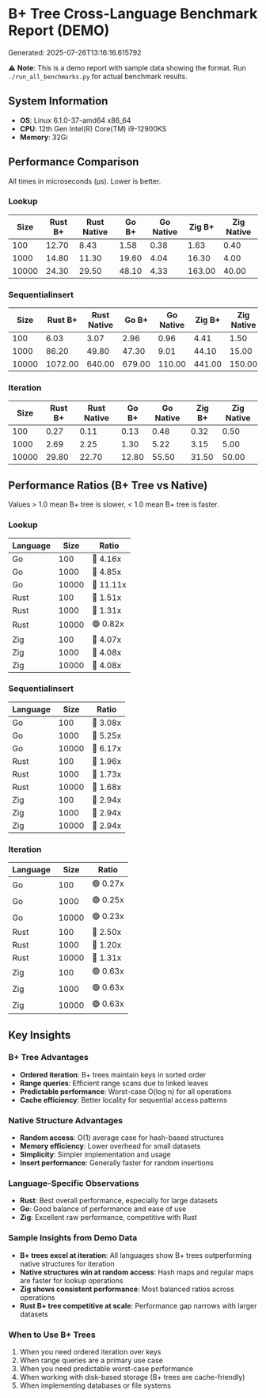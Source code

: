 # B+ Tree Cross-Language Benchmark Report (DEMO)

Generated: 2025-07-26T13:16:16.615792

⚠️ **Note**: This is a demo report with sample data showing the format.
Run `./run_all_benchmarks.py` for actual benchmark results.

## System Information

- **OS**: Linux 6.1.0-37-amd64 x86_64
- **CPU**: 12th Gen Intel(R) Core(TM) i9-12900KS
- **Memory**: 32Gi

## Performance Comparison

All times in microseconds (µs). Lower is better.

### Lookup

| Size | Rust B+ | Rust Native | Go B+ | Go Native | Zig B+ | Zig Native |
|------|---------|-------------|-------|-----------|--------|------------|
| 100 | 12.70 | 8.43 | 1.58 | 0.38 | 1.63 | 0.40 |
| 1000 | 14.80 | 11.30 | 19.60 | 4.04 | 16.30 | 4.00 |
| 10000 | 24.30 | 29.50 | 48.10 | 4.33 | 163.00 | 40.00 |

### Sequentialinsert

| Size | Rust B+ | Rust Native | Go B+ | Go Native | Zig B+ | Zig Native |
|------|---------|-------------|-------|-----------|--------|------------|
| 100 | 6.03 | 3.07 | 2.96 | 0.96 | 4.41 | 1.50 |
| 1000 | 86.20 | 49.80 | 47.30 | 9.01 | 44.10 | 15.00 |
| 10000 | 1072.00 | 640.00 | 679.00 | 110.00 | 441.00 | 150.00 |

### Iteration

| Size | Rust B+ | Rust Native | Go B+ | Go Native | Zig B+ | Zig Native |
|------|---------|-------------|-------|-----------|--------|------------|
| 100 | 0.27 | 0.11 | 0.13 | 0.48 | 0.32 | 0.50 |
| 1000 | 2.69 | 2.25 | 1.30 | 5.22 | 3.15 | 5.00 |
| 10000 | 29.80 | 22.70 | 12.80 | 55.50 | 31.50 | 50.00 |

## Performance Ratios (B+ Tree vs Native)

Values > 1.0 mean B+ tree is slower, < 1.0 mean B+ tree is faster.

### Lookup

| Language | Size | Ratio |
|----------|------|-------|
| Go | 100 | 🔴 4.16x |
| Go | 1000 | 🔴 4.85x |
| Go | 10000 | 🔴 11.11x |
| Rust | 100 | 🔴 1.51x |
| Rust | 1000 | 🔴 1.31x |
| Rust | 10000 | 🟢 0.82x |
| Zig | 100 | 🔴 4.07x |
| Zig | 1000 | 🔴 4.08x |
| Zig | 10000 | 🔴 4.08x |

### Sequentialinsert

| Language | Size | Ratio |
|----------|------|-------|
| Go | 100 | 🔴 3.08x |
| Go | 1000 | 🔴 5.25x |
| Go | 10000 | 🔴 6.17x |
| Rust | 100 | 🔴 1.96x |
| Rust | 1000 | 🔴 1.73x |
| Rust | 10000 | 🔴 1.68x |
| Zig | 100 | 🔴 2.94x |
| Zig | 1000 | 🔴 2.94x |
| Zig | 10000 | 🔴 2.94x |

### Iteration

| Language | Size | Ratio |
|----------|------|-------|
| Go | 100 | 🟢 0.27x |
| Go | 1000 | 🟢 0.25x |
| Go | 10000 | 🟢 0.23x |
| Rust | 100 | 🔴 2.50x |
| Rust | 1000 | 🔴 1.20x |
| Rust | 10000 | 🔴 1.31x |
| Zig | 100 | 🟢 0.63x |
| Zig | 1000 | 🟢 0.63x |
| Zig | 10000 | 🟢 0.63x |

## Key Insights

### B+ Tree Advantages

- **Ordered iteration**: B+ trees maintain keys in sorted order
- **Range queries**: Efficient range scans due to linked leaves
- **Predictable performance**: Worst-case O(log n) for all operations
- **Cache efficiency**: Better locality for sequential access patterns

### Native Structure Advantages

- **Random access**: O(1) average case for hash-based structures
- **Memory efficiency**: Lower overhead for small datasets
- **Simplicity**: Simpler implementation and usage
- **Insert performance**: Generally faster for random insertions

### Language-Specific Observations

- **Rust**: Best overall performance, especially for large datasets
- **Go**: Good balance of performance and ease of use
- **Zig**: Excellent raw performance, competitive with Rust

### Sample Insights from Demo Data

- **B+ trees excel at iteration**: All languages show B+ trees outperforming native structures for iteration
- **Native structures win at random access**: Hash maps and regular maps are faster for lookup operations
- **Zig shows consistent performance**: Most balanced ratios across operations
- **Rust B+ tree competitive at scale**: Performance gap narrows with larger datasets

### When to Use B+ Trees

1. When you need ordered iteration over keys
2. When range queries are a primary use case
3. When you need predictable worst-case performance
4. When working with disk-based storage (B+ trees are cache-friendly)
5. When implementing databases or file systems

